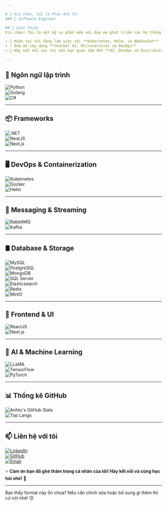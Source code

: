 ```yaml
---

# 👋 Xin chào, tôi là Phan Anh Tú!  
### 🚀 Software Engineer  

## 📌 Giới thiệu  
Xin chào! Tôi là một kỹ sư phần mềm với đam mê phát triển các hệ thống **AI, Chatbot, Kubernetes, DevOps và MLOps**. Tôi có kinh nghiệm làm việc với **NEXTJS, NESTJS, C#, PYTHON, Golang, Docker, Kubernetes, RabbitMQ, MinIO** và luôn thích khám phá các công nghệ mới.  

- 🔭 Hiện tại tôi đang làm việc với **Kubernetes, Helm, và WebSocket**  
- ⚡ Đam mê xây dựng **Chatbot AI, Microservices và DevOps**  
- 💬 Hãy kết nối với tôi nếu bạn quan tâm đến **AI, DevOps và Distributed Systems**  

---
```


## 🚀 Ngôn ngữ lập trình  
![Python](https://img.shields.io/badge/Python-3776AB?style=for-the-badge&logo=python&logoColor=white)  
![Golang](https://img.shields.io/badge/Go-00ADD8?style=for-the-badge&logo=go&logoColor=white)  
![C#](https://img.shields.io/badge/C%23-239120?style=for-the-badge&logo=csharp&logoColor=white)  

---

## 📦 Frameworks
![.NET](https://img.shields.io/badge/.NET-512BD4?style=for-the-badge&logo=dotnet&logoColor=white)   
![NestJS](https://img.shields.io/badge/NestJS-E0234E?style=for-the-badge&logo=nestjs&logoColor=white)  
![Next.js](https://img.shields.io/badge/Next.js-000000?style=for-the-badge&logo=next.js&logoColor=white)  

---

## 🖥 DevOps & Containerization  
![Kubernetes](https://img.shields.io/badge/Kubernetes-326CE5?style=for-the-badge&logo=kubernetes&logoColor=white)  
![Docker](https://img.shields.io/badge/Docker-2496ED?style=for-the-badge&logo=docker&logoColor=white)  
![Helm](https://img.shields.io/badge/Helm-0F1689?style=for-the-badge&logo=helm&logoColor=white)  

---

## 📡 Messaging & Streaming  
![RabbitMQ](https://img.shields.io/badge/RabbitMQ-FF6600?style=for-the-badge&logo=rabbitmq&logoColor=white)  
![Kafka](https://img.shields.io/badge/Apache%20Kafka-231F20?style=for-the-badge&logo=apache-kafka&logoColor=white)  

---

## 🛢 Database & Storage  
![MySQL](https://img.shields.io/badge/MySQL-4479A1?style=for-the-badge&logo=mysql&logoColor=white)  
![PostgreSQL](https://img.shields.io/badge/PostgreSQL-336791?style=for-the-badge&logo=postgresql&logoColor=white)  
![MongoDB](https://img.shields.io/badge/MongoDB-47A248?style=for-the-badge&logo=mongodb&logoColor=white)  
![SQL Server](https://img.shields.io/badge/SQL%20Server-CC2927?style=for-the-badge&logo=microsoft-sql-server&logoColor=white)  
![Elasticsearch](https://img.shields.io/badge/Elasticsearch-005571?style=for-the-badge&logo=elasticsearch&logoColor=white)  
![Redis](https://img.shields.io/badge/Redis-DC382D?style=for-the-badge&logo=redis&logoColor=white)  
![MinIO](https://img.shields.io/badge/MinIO-990000?style=for-the-badge&logo=minio&logoColor=white)  

---

## 🎨 Frontend & UI  
![ReactJS](https://img.shields.io/badge/ReactJS-61DAFB?style=for-the-badge&logo=react&logoColor=black)  
![Next.js](https://img.shields.io/badge/Next.js-000000?style=for-the-badge&logo=next.js&logoColor=white)  

---

## 🤖 AI & Machine Learning  
![LLaMA](https://img.shields.io/badge/LLaMA-3776AB?style=for-the-badge&logo=llama&logoColor=white)  
![TensorFlow](https://img.shields.io/badge/TensorFlow-FF6F00?style=for-the-badge&logo=tensorflow&logoColor=white)  
![PyTorch](https://img.shields.io/badge/PyTorch-EE4C2C?style=for-the-badge&logo=pytorch&logoColor=white)  

---

## 📊 **Thống kê GitHub**  
![Anhtu's GitHub Stats](https://github-readme-stats.vercel.app/api?username=phananhtu1998&show_icons=true&theme=radical)  
![Top Langs](https://github-readme-stats.vercel.app/api/top-langs/?username=phananhtu1998&layout=compact&theme=radical)  

---

## 📫 **Liên hệ với tôi**  
[![LinkedIn](https://img.shields.io/badge/LinkedIn-blue?style=for-the-badge&logo=linkedin)](https://www.linkedin.com/in/phananhtu/)  
[![GitHub](https://img.shields.io/badge/GitHub-181717?style=for-the-badge&logo=github)](https://github.com/phananhtu1998)  
[![Email](https://img.shields.io/badge/Email-D14836?style=for-the-badge&logo=gmail&logoColor=white)](mailto:phananhtu@gmail.com)  

⭐ **Cảm ơn bạn đã ghé thăm trang cá nhân của tôi! Hãy kết nối và cùng học hỏi nhé!** 🚀  

---

Bạn thấy format này ổn chưa? Nếu cần chỉnh sửa hoặc bổ sung gì thêm thì cứ nói nhé! 😊
